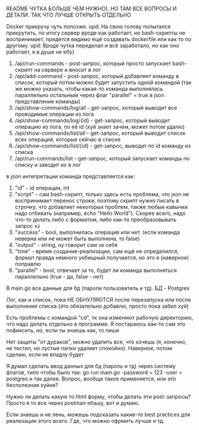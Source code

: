 README ЧУТКА БОЛЬШЕ ЧЕМ НУЖНО), НО ТАМ ВСЕ ВОПРОСЫ И ДЕТАЛИ. ТАК ЧТО ЛУЧШЕ ОТКРЫТЬ ОТДЕЛЬНО

Docker прикручу чуть попозже. upd: На свою голову попытался прикрутить, по итогу сервер вроде как работает, но bash-скрипты не воспринимает, придется видимо ещё создавать dockerfile или как то по другому. upd: Вроде чутка переделал и всё заработало, но как оно работает, я в душе не ебу)


1. /api/run-commands - post-запрос, который просто запускает bash-скрипт на сервере и вносит в лог
2. /api/add-command - post-запрос, который добавляет команду в список, который потом можно будет запустить одной командой (так же можно указать, чтобы какая-то команда выполнялась параллельно остальным через флаг "parallel" = true в json представление команды)
3. /api/show-commands/log/all - get-запрос, который выводит все проводимые операции из лога
4. /api/show-commands/log/{id} - get-запрос, который выводит операцию из лога, по её id (хуй знает зачем, может потом удалю)
5. /api/show-commands/list/all - get-запрос, который выводит список всех операций, которые сейчас в списке
6. /api/show-commands/list/{id} - get-запрос, выводит по id команду из списка
7. /api/run-commands/list - get-запрос, который запускает команды по списку и заводит их в лог

в json интепретации команда представляется как: 
1. "id" - id операции, int
2. "script" - сам bash-скрипт, только здесь есть проблема, что json не воспринимает перенос строки, поэтому скрипт нужно писать в строчку, что добавляет некоторых проблем, также любые кавычки надо отбивать (например, echo \"Hello World\"). Скорее всего, надо что-то делать либо с форматом, либо как-то преобразовывать запрос хз
3. "success" - bool, выполнилась операция или нет. (если команда неверна или не может быть выполнена, то false)
4. "output" - string, ну говорит сам за себя
5. "time" - время создание-реализации, сам ещё не определился, формат правда немного уебищный получается, но это я (наверное) поправлю
6. "parallel" - bool, отвечает за то, будет ли команда выполняться параллельно (true - да, false - нет)

В main.go все данные для бд (пароли пользователь и тд). БД - Postgres

Лог, как и список, пока НЕ ОБНУЛЯЮТСЯ после перезапуска или после выполнения списка (это обязательно добавлю, просто пока забил хуй)

Есть проблемы с командой "cd", тк она изменяют рабочую директорию, что надо делать отдельно в программе. Я постараюсь как-то сам это пофиксить, но, если ты знаешь как, то пиши

Нет защиты "от дураков", можно удалить все, что хочешь (я, конечно, не тестил, но пустые папки удаляет спокойно). Наверное, потом сделаю, если не впадлу будет

Я думал сделать ввод данных для бд (пароль и тд) через систему флагов, типо чтобы было так: go run main.go -password = 123 -user = postgres и так далее. Вопрос, вообще такое применяется, или это бесполезная хуйня?

Нужно ли делать какую то html форму, чтобы делать эти post-запросы? Просто я то все через postman ебашу, вот и думаю.

Если знаешь и не лень, можешь подсказать какие-то best practices для реализации этого всего. Где, что можно офрмить лучше и тд.
